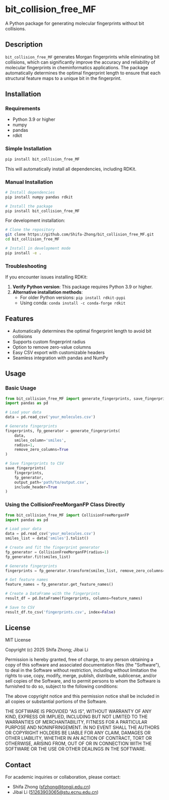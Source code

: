 # bit_collision_free_MF

A Python package for generating molecular fingerprints without bit collisions.

## Description

`bit_collision_free_MF` generates Morgan fingerprints while eliminating bit collisions, which can significantly improve the accuracy and reliability of molecular fingerprints in cheminformatics applications. The package automatically determines the optimal fingerprint length to ensure that each structural feature maps to a unique bit in the fingerprint.

## Installation

### Requirements

- Python 3.9 or higher
- numpy
- pandas
- rdkit

### Simple Installation

```bash
pip install bit_collision_free_MF
```

This will automatically install all dependencies, including RDKit.

### Manual Installation

```bash
# Install dependencies
pip install numpy pandas rdkit

# Install the package
pip install bit_collision_free_MF
```

For development installation:
```bash
# Clone the repository
git clone https://github.com/Shifa-Zhong/bit_collision_free_MF.git
cd bit_collision_free_MF

# Install in development mode
pip install -e .
```

### Troubleshooting

If you encounter issues installing RDKit:

1. **Verify Python version**: This package requires Python 3.9 or higher.
2. **Alternative installation methods**:
   - For older Python versions: `pip install rdkit-pypi`
   - Using conda: `conda install -c conda-forge rdkit`

## Features

- Automatically determines the optimal fingerprint length to avoid bit collisions
- Supports custom fingerprint radius
- Option to remove zero-value columns
- Easy CSV export with customizable headers
- Seamless integration with pandas and NumPy

## Usage

### Basic Usage

```python
from bit_collision_free_MF import generate_fingerprints, save_fingerprints
import pandas as pd

# Load your data
data = pd.read_csv('your_molecules.csv')

# Generate fingerprints
fingerprints, fp_generator = generate_fingerprints(
    data, 
    smiles_column='smiles',
    radius=1,
    remove_zero_columns=True
)

# Save fingerprints to CSV
save_fingerprints(
    fingerprints,
    fp_generator,
    output_path='path/to/output.csv',
    include_header=True
)
```

### Using the CollisionFreeMorganFP Class Directly

```python
from bit_collision_free_MF import CollisionFreeMorganFP
import pandas as pd

# Load your data
data = pd.read_csv('your_molecules.csv')
smiles_list = data['smiles'].tolist()

# Create and fit the fingerprint generator
fp_generator = CollisionFreeMorganFP(radius=1)
fp_generator.fit(smiles_list)

# Generate fingerprints
fingerprints = fp_generator.transform(smiles_list, remove_zero_columns=True)

# Get feature names
feature_names = fp_generator.get_feature_names()

# Create a DataFrame with the fingerprints
result_df = pd.DataFrame(fingerprints, columns=feature_names)

# Save to CSV
result_df.to_csv('fingerprints.csv', index=False)
```

## License

MIT License

Copyright (c) 2025  Shifa Zhong; Jibai Li

Permission is hereby granted, free of charge, to any person obtaining a copy
of this software and associated documentation files (the "Software"), to deal
in the Software without restriction, including without limitation the rights
to use, copy, modify, merge, publish, distribute, sublicense, and/or sell
copies of the Software, and to permit persons to whom the Software is
furnished to do so, subject to the following conditions:

The above copyright notice and this permission notice shall be included in all
copies or substantial portions of the Software.

THE SOFTWARE IS PROVIDED "AS IS", WITHOUT WARRANTY OF ANY KIND, EXPRESS OR
IMPLIED, INCLUDING BUT NOT LIMITED TO THE WARRANTIES OF MERCHANTABILITY,
FITNESS FOR A PARTICULAR PURPOSE AND NONINFRINGEMENT. IN NO EVENT SHALL THE
AUTHORS OR COPYRIGHT HOLDERS BE LIABLE FOR ANY CLAIM, DAMAGES OR OTHER
LIABILITY, WHETHER IN AN ACTION OF CONTRACT, TORT OR OTHERWISE, ARISING FROM,
OUT OF OR IN CONNECTION WITH THE SOFTWARE OR THE USE OR OTHER DEALINGS IN THE
SOFTWARE.

## Contact

For academic inquiries or collaboration, please contact:
- Shifa Zhong (sfzhong@tongji.edu.cn)
- Jibai Li (51263903065@stu.ecnu.edu.cn)
